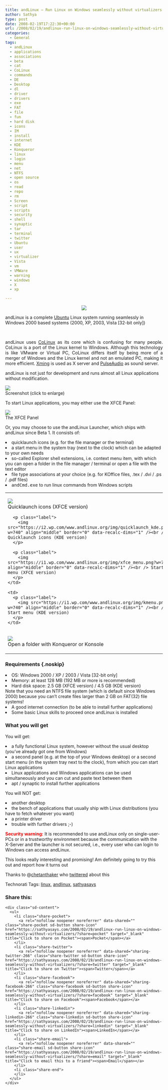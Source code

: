 ```yaml
---
title: andLinux – Run Linux on Windows seamlessly without virtualizers!
author: Sathya
type: post
date: 2008-02-19T17:22:30+00:00
url: /2008/02/19/andlinux-run-linux-on-windows-seamlessly-without-virtualizers/
categories:
  - General
tags:
  - andLinux
  - applications
  - associations
  - beta
  - cat
  - CoLinux
  - commands
  - DE
  - Desktop
  - dl
  - driver
  - drivers
  - exe
  - FAT
  - file
  - fun
  - hard disk
  - icons
  - IM
  - install
  - internet
  - KDE
  - Konqueror
  - linux
  - login
  - menu
  - net
  - NTFS
  - open source
  - os
  - read
  - repo
  - rm
  - Screen
  - script
  - scripts
  - security
  - shell
  - synaptic
  - tar
  - terminal
  - twitter
  - Ubuntu
  - user
  - ux
  - virtualizer
  - Vista
  - vm
  - VMWare
  - warning
  - windows
  - X
  - xp

---
```

<p align="center">
  <img src="https://i2.wp.com/www.andlinux.org/img/logo_header.png?w=740" data-recalc-dims="1" />
</p>

andLinux is a complete <a href="http://www.ubuntu.com/" target="_blank">Ubuntu</a> Linux system running seamlessly in Windows 2000 based systems (2000, XP, 2003, Vista [32-bit only])

<p align="justify">
  &nbsp;
</p>

<p align="justify">
  andLinux uses <a href="http://www.colinux.org/" target="_blank">CoLinux</a> as its core which is confusing for many people. CoLinux is a port of the Linux kernel to Windows. Although this technology is like VMware or Virtual PC, CoLinux differs itself by being more of a merger of Windows and the Linux kernel and not an emulated PC, making it more efficient. <a href="http://www.straightrunning.com/XmingNotes/" target="_blank">Xming</a> is used as X server and <a href="http://www.pulseaudio.org/" target="_blank">PulseAudio</a> as sound server.
</p>

andLinux is not just for development and runs almost all Linux applications without modification.

<p class="label">
  <a href="https://i1.wp.com/www.andlinux.org/img/screenshot.png" title="click to get a full size version of the image"><img src="https://i1.wp.com/www.andlinux.org/img/screenshot_small.png?w=740" border="0" data-recalc-dims="1" /></a><br /> Screenshot (click to enlarge)
</p>

To start Linux applications, you may either use the XFCE Panel:

<p class="label">
  <img src="https://i1.wp.com/www.andlinux.org/img/xfce_panel.png?w=740" border="0" data-recalc-dims="1" /><br /> The XFCE Panel
</p>

<p class="noskip">
  Or, you may choose to use the andLinux Launcher, which ships with andLinux since Beta 1. It consists of:
</p>

<li class="noskip">
  quicklaunch icons (e.g. for the file manager or the terminal)
</li>
<li class="noskip">
  a start menu in the system tray (next to the clock) which can be adapted to your own needs
</li>
<li class="noskip">
  so-called Explorer shell extensions, i.e. context menu item, with which you can open a folder in the file manager / terminal or open a file with the text editor
</li>
<li class="noskip">
  file type associations at your choice (e.g. for KOffice files, .tex / .dvi / .ps / .pdf files)
</li>
<li class="noskip">
  <tt>andCmd.exe</tt> to run linux commands from Windows scripts
</li>

<table align="center" border="0" cellpadding="0" cellspacing="10">
  <tr>
    <td>
      <p class="label">
        <img src="https://i0.wp.com/www.andlinux.org/img/quicklaunch_xfce.png?w=740" align="middle" border="0" data-recalc-dims="1" /><br /> Quicklaunch icons (XFCE version)
      </p>
      
      <p class="label">
        <img src="https://i2.wp.com/www.andlinux.org/img/quicklaunch_kde.png?w=740" align="middle" border="0" data-recalc-dims="1" /><br /> Quicklaunch icons (KDE version)
      </p>
      
      <p class="label">
        <img src="https://i1.wp.com/www.andlinux.org/img/xfce_menu.png?w=740" align="middle" border="0" data-recalc-dims="1" /><br /> Start menu (XFCE version)
      </p>
    </td>
    
    <td>
      <p class="label">
        <img src="https://i1.wp.com/www.andlinux.org/img/kmenu.png?w=740" align="middle" border="0" data-recalc-dims="1" /><br /> Start menu (KDE version)
      </p>
    </td>
  </tr>
  
  <tr>
    <td colspan="2">
      <p class="label">
        <img src="https://i1.wp.com/www.andlinux.org/img/explorer1.png?w=740" border="0" data-recalc-dims="1" /><br /> Open a folder with Konqueror or Konsole
      </p>
    </td>
  </tr>
</table>

### Requirements {.noskip}

<li class="noskip">
  OS: Windows 2000 / XP / 2003 / Vista [32-bit only]
</li>
<li class="noskip">
  Memory: at least 128 MB (192 MB or more is recommended)
</li>
<li class="noskip">
  Hard disk space: 2.5 GB (XFCE version) / 4.5 GB (KDE version)<br /> Note that you need an NTFS file system (which is default since Windows 2000) because you can&#8217;t create files larger than 2 GB on FAT(32) file systems!
</li>
<li class="noskip">
  A good internet connection (to be able to install further applications)
</li>
<li class="noskip">
  Some basic Linux skills to proceed once andLinux is installed
</li>

### What you will get

<p class="noskip">
  You will get:
</p>

<li class="noskip">
  a fully functional Linux system, however without the usual desktop (you&#8217;ve already got one from Windows)
</li>
<li class="noskip">
  a second panel (e.g. at the top of your Windows desktop) or a second start menu (in the system tray next to the clock), from which you can start Linux applications
</li>
<li class="noskip">
  Linux applications and Windows applications can be used simultaneously and you can cut and paste text between them
</li>
<li class="noskip">
  apt / synaptic to install further applications
</li>

<p class="noskip">
  You will NOT get:
</p>

<li class="noskip">
  another desktop
</li>
<li class="noskip">
  the bench of applications that usually ship with Linux distributions (you have to fetch whatever you want)
</li>
<li class="noskip">
  a printer driver
</li>
<li class="noskip">
  trouble with further drivers ;-)
</li>

**<font color="red">Security warning:</font>** It is recommended to use andLinux only on single-user-PCs or in a trustworthy environment because the communication with the X-Server and the launcher is not secured, i.e., every user who can login to Windows can access andLinux.

This looks really interesting and promising! Am definitely going to try this out and report how it turns out

Thanks to @[chetanthaker][1] who [twittered][2] about this

Technorati Tags: <a href="http://technorati.com/tag/linux" class="performancingtags" rel="tag">linux</a>, <a href="http://technorati.com/tag/andlinux" class="performancingtags" rel="tag">andlinux</a>, <a href="http://technorati.com/tag/sathyasays" class="performancingtags" rel="tag">sathyasays</a>

<div class="sharedaddy sd-sharing-enabled">
  <div class="robots-nocontent sd-block sd-social sd-social-icon-text sd-sharing">
    <h3 class="sd-title">
      Share this:
    </h3>
    
    <div class="sd-content">
      <ul>
        <li class="share-pocket">
          <a rel="nofollow noopener noreferrer" data-shared="" class="share-pocket sd-button share-icon" href="https://sathyasays.com/2008/02/19/andlinux-run-linux-on-windows-seamlessly-without-virtualizers/?share=pocket" target="_blank" title="Click to share on Pocket"><span>Pocket</span></a>
        </li>
        <li class="share-twitter">
          <a rel="nofollow noopener noreferrer" data-shared="sharing-twitter-266" class="share-twitter sd-button share-icon" href="https://sathyasays.com/2008/02/19/andlinux-run-linux-on-windows-seamlessly-without-virtualizers/?share=twitter" target="_blank" title="Click to share on Twitter"><span>Twitter</span></a>
        </li>
        <li class="share-facebook">
          <a rel="nofollow noopener noreferrer" data-shared="sharing-facebook-266" class="share-facebook sd-button share-icon" href="https://sathyasays.com/2008/02/19/andlinux-run-linux-on-windows-seamlessly-without-virtualizers/?share=facebook" target="_blank" title="Click to share on Facebook"><span>Facebook</span></a>
        </li>
        <li class="share-linkedin">
          <a rel="nofollow noopener noreferrer" data-shared="sharing-linkedin-266" class="share-linkedin sd-button share-icon" href="https://sathyasays.com/2008/02/19/andlinux-run-linux-on-windows-seamlessly-without-virtualizers/?share=linkedin" target="_blank" title="Click to share on LinkedIn"><span>LinkedIn</span></a>
        </li>
        <li class="share-email">
          <a rel="nofollow noopener noreferrer" data-shared="" class="share-email sd-button share-icon" href="https://sathyasays.com/2008/02/19/andlinux-run-linux-on-windows-seamlessly-without-virtualizers/?share=email" target="_blank" title="Click to email this to a friend"><span>Email</span></a>
        </li>
        <li class="share-end">
        </li>
      </ul>
    </div>
  </div>
</div>

 [1]: http://twitter.com/chetanthaker
 [2]: http://twitter.com/chetanthaker/statuses/726461112